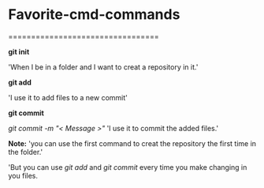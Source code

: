 # Favorite-cmd-commands
=================================

**git init**

'When I be in a folder and I want to creat a repository in it.'


**git add**

'I use it to add files to a new commit'


**git commit**

*git commit -m "< Message >"* 
'I use it to commit the added files.'


**Note:** 
'you can use the first command to creat the repository the first time in the folder.'

'But you can use *git add* and *git commit* every time you make changing in you files.
